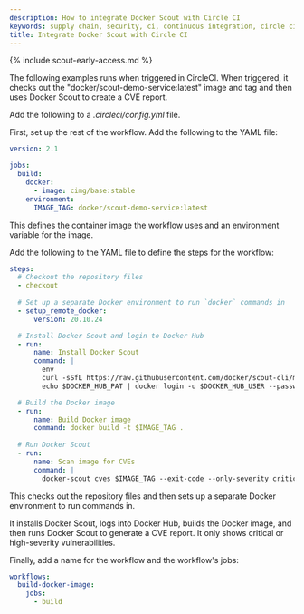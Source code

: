 ```yaml
---
description: How to integrate Docker Scout with Circle CI
keywords: supply chain, security, ci, continuous integration, circle ci
title: Integrate Docker Scout with Circle CI
---
```


{% include scout-early-access.md %}

The following examples runs when triggered in CircleCI. When triggered, it
checks out the "docker/scout-demo-service:latest" image and tag and then uses
Docker Scout to create a CVE report.

Add the following to a _.circleci/config.yml_ file.

First, set up the rest of the workflow. Add the following to the YAML file:

```yaml
version: 2.1

jobs:
  build:
    docker:
      - image: cimg/base:stable
    environment:
      IMAGE_TAG: docker/scout-demo-service:latest
```

This defines the container image the workflow uses and an environment variable
for the image.

Add the following to the YAML file to define the steps for the workflow:

```yaml
steps:
  # Checkout the repository files
  - checkout
  
  # Set up a separate Docker environment to run `docker` commands in
  - setup_remote_docker:
      version: 20.10.24

  # Install Docker Scout and login to Docker Hub
  - run:
      name: Install Docker Scout
      command: |
        env
        curl -sSfL https://raw.githubusercontent.com/docker/scout-cli/main/install.sh | sh -s -- -b /home/circleci/bin
        echo $DOCKER_HUB_PAT | docker login -u $DOCKER_HUB_USER --password-stdin

  # Build the Docker image
  - run:
      name: Build Docker image
      command: docker build -t $IMAGE_TAG .
  
  # Run Docker Scout          
  - run:
      name: Scan image for CVEs
      command: |
        docker-scout cves $IMAGE_TAG --exit-code --only-severity critical,high
```

This checks out the repository files and then sets up a separate Docker
environment to run commands in.

It installs Docker Scout, logs into Docker Hub, builds the Docker image, and
then runs Docker Scout to generate a CVE report. It only shows critical or
high-severity vulnerabilities.

Finally, add a name for the workflow and the workflow's jobs:

```yaml
workflows:
  build-docker-image:
    jobs:
      - build
```

